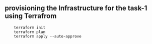 ## provisioning the Infrastructure for the task-1 using Terrafrom
```
    terraform init
    terraform plan
    terraform apply --auto-approve
```
